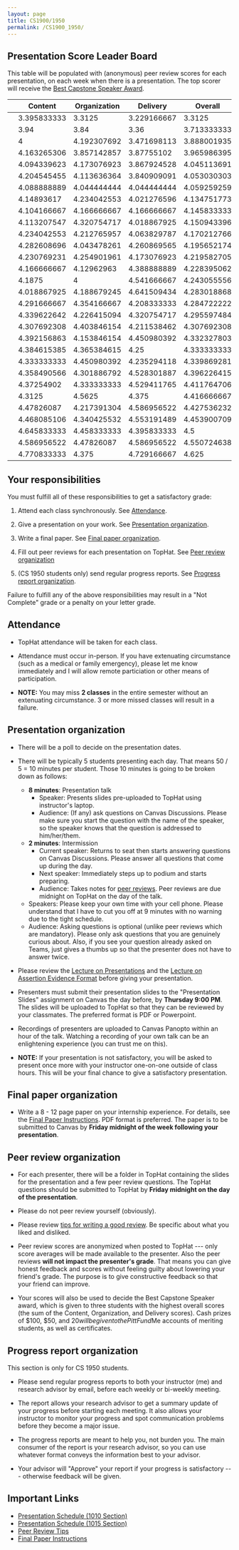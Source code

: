 ```yaml
---
layout: page
title: CS1900/1950
permalink: /CS1900_1950/
---
```


## Presentation Score Leader Board

This table will be populated with (anonymous) peer review scores for each
presentation, on each week when there is a presentation.  The top scorer
will receive the [Best Capstone Speaker Award](#peer-review-organization).



|| Content | Organization | Delivery | Overall |
|---------|---------|--------------|----------|---------|
|| 3.395833333 | 3.3125 | 3.229166667 | 3.3125 |
|| 3.94 | 3.84 | 3.36 | 3.713333333 |
|| 4 | 4.192307692 | 3.471698113 | 3.888001935 |
|| 4.163265306 | 3.857142857 | 3.87755102 | 3.965986395 |
|| 4.094339623 | 4.173076923 | 3.867924528 | 4.045113691 |
|| 4.204545455 | 4.113636364 | 3.840909091 | 4.053030303 |
|| 4.088888889 | 4.044444444 | 4.044444444 | 4.059259259 |
|| 4.14893617 | 4.234042553 | 4.021276596 | 4.134751773 |
|| 4.104166667 | 4.166666667 | 4.166666667 | 4.145833333 |
|| 4.113207547 | 4.320754717 | 4.018867925 | 4.150943396 |
|| 4.234042553 | 4.212765957 | 4.063829787 | 4.170212766 |
|| 4.282608696 | 4.043478261 | 4.260869565 | 4.195652174 |
|| 4.230769231 | 4.254901961 | 4.173076923 | 4.219582705 |
|| 4.166666667 | 4.12962963 | 4.388888889 | 4.228395062 |
|| 4.1875 | 4 | 4.541666667 | 4.243055556 |
|| 4.018867925 | 4.188679245 | 4.641509434 | 4.283018868 |
|| 4.291666667 | 4.354166667 | 4.208333333 | 4.284722222 |
|| 4.339622642 | 4.226415094 | 4.320754717 | 4.295597484 |
|| 4.307692308 | 4.403846154 | 4.211538462 | 4.307692308 |
|| 4.392156863 | 4.153846154 | 4.450980392 | 4.332327803 |
|| 4.384615385 | 4.365384615 | 4.25 | 4.333333333 |
|| 4.333333333 | 4.450980392 | 4.235294118 | 4.339869281 |
|| 4.358490566 | 4.301886792 | 4.528301887 | 4.396226415 |
|| 4.37254902 | 4.333333333 | 4.529411765 | 4.411764706 |
|| 4.3125 | 4.5625 | 4.375 | 4.416666667 |
|| 4.47826087 | 4.217391304 | 4.586956522 | 4.427536232 |
|| 4.468085106 | 4.340425532 | 4.553191489 | 4.453900709 |
|| 4.645833333 | 4.458333333 | 4.395833333 | 4.5 |
|| 4.586956522 | 4.47826087 | 4.586956522 | 4.550724638 |
|| 4.770833333 | 4.375 | 4.729166667 | 4.625 |



## Your responsibilities

You must fulfill all of these responsibilities to get a satisfactory grade:

1. Attend each class synchronously.  See [Attendance](#attendance).

1. Give a presentation on your work.  See [Presentation organization](#presentation-organization).

1. Write a final paper.  See [Final paper organization](#final-paper-organization).

1. Fill out peer reviews for each presentation on TopHat.  See [Peer review organization](#peer-review-organization)

1. (CS 1950 students only) send regular progress reports.  See [Progress report organization](#progress-report-organization).

Failure to fulfill any of the above responsibilities may result in a "Not
Complete" grade or a penalty on your letter grade.

## Attendance

* TopHat attendance will be taken for each class.

* Attendance must occur in-person.  If you have extenuating circumstance
  (such as a medical or family emergency), please let me know immediately
and I will allow remote particiation or other means of participation.

* **NOTE:** You may miss **2 classes** in the entire semester without an
  extenuating circumstance.  3 or more missed classes will result in a
failure.


## Presentation organization

* There will be a poll to decide on the presentation dates.

* There will be typically 5 students presenting each day.  That means 50 / 5 =
  10 minutes per student.  Those 10 minutes is going to be broken down as
follows:
  * **8 minutes**: Presentation talk
    * Speaker: Presents slides pre-uploaded to TopHat using instructor's
      laptop.
    * Audience: (If any) ask questions on Canvas Discussions.  Please make sure you start the question with the name of the speaker, so the speaker knows that the question is addressed to him/her/them.
  * **2 minutes**: Intermission
    * Current speaker: Returns to seat then starts answering questions on
      Canvas Discussions.  Please answer all questions that come up during the day.
    * Next speaker: Immediately steps up to podium and starts preparing.
    * Audience: Takes notes for [peer reviews](#peer-review-organization).
      Peer reviews are due midnight on TopHat on the day of the talk.
  * Speakers: Please keep your own time with your cell phone.  Please
    understand that I have to cut you off at 9 minutes with no warning due to
the tight schedule.
  * Audience: Asking questions is optional (unlike peer reviews which are
    mandatory).  Please only ask questions that you are genuinely curious
about.  Also, if you see your question already asked on Teams, just gives a
thumbs up so that the presenter does not have to answer twice.  

* Please review the [Lecture on Presentations]({{site.baseurl}}/internships/pdfs/lecture-on-presentations-internship.pdf) and the [Lecture on
  Assertion Evidence Format]({{site.baseurl}}/internships/pdfs/lecture-on-assertion-evidence-format.pdf) before giving your presentation.  

* Presenters must submit their presentation slides to the "Presentation Slides"
  assignment on Canvas the day before, by **Thursday 9:00 PM**.  The slides
will be uploaded to TopHat so that they can be reviewed by your classmates.
The preferred format is PDF or Powerpoint.  

* Recordings of presenters are uploaded to Canvas Panopto within an hour of the
  talk.  Watching a recording of your own talk can be an enlightening
experience (you can trust me on this).

* **NOTE:** If your presentation is not satisfactory, you will be asked to
  present once more with your instructor one-on-one outside of class hours.
This will be your final chance to give a satisfactory presentation.

## Final paper organization

* Write a 8 - 12 page paper on your internship experience.  For details, see the
[Final Paper Instructions]({{site.baseurl}}/final_paper).  PDF format is
preferred.  The paper is to be submitted to Canvas by **Friday midnight 
of the week following your presentation**.

## Peer review organization

* For each presenter, there will be a folder in TopHat containing the slides
  for the presentation and a few peer review questions.  The TopHat questions
should be submitted to TopHat by **Friday midnight on the day of the
presentation**.

* Please do not peer review yourself (obviously).

* Please review [tips for writing a good review]({{site.baseurl}}/review_tips).
  Be specific about what you liked and disliked.

* Peer review scores are anonymized when posted to TopHat --- only score
  averages will be made available to the presenter.  Also the peer reviews
**will not impact the presenter's grade**.  That means you can give honest
feedback and scores without feeling guilty about lowering your friend's
grade.  The purpose is to give constructive feedback so that your friend can
improve.  

* Your scores will also be used to decide the Best Capstone Speaker award,
which is given to three students with the highest overall scores (the sum of
the Content, Organization, and Delivery scores).  Cash prizes of $100, $50,
and $20 will be given to the PittFund$Me accounts of meriting students, as
well as certificates.

## Progress report organization

This section is only for CS 1950 students.

* Please send regular progress reports to both your instructor (me) and
  research advisor by email, before each weekly or bi-weekly meeting.  

* The report allows your research advisor to get a summary update of your
  progress before starting each meeting.  It also allows your instructor to
monitor your progress and spot communication problems before they become a
major issue.  

* The progress reports are meant to help you, not burden you.  The main
  consumer of the report is your research advisor, so you can use whatever
format conveys the information best to your advisor.

* Your advisor will "Approve" your report if your progress is satisfactory ---
  otherwise feedback will be given.

## Important Links

* [Presentation Schedule (1010 Section)]({{site.baseurl}}/internship_presentation_schedule_1010)
* [Presentation Schedule (1015 Section)]({{site.baseurl}}/internship_presentation_schedule_1015)
* [Peer Review Tips]({{site.baseurl}}/review_tips)
* [Final Paper Instructions]({{site.baseurl}}/final_paper)
